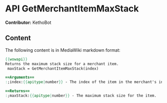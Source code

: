 # API GetMerchantItemMaxStack

**Contributor:** KethoBot

## Content

The following content is in MediaWiki markdown format:

```mediawiki
{{wowapi}}
Returns the maximum stack size for a merchant item.
 maxStack = GetMerchantItemMaxStack(index)

==Arguments==
:;index:{{apitype|number}} - The index of the item in the merchant's inventory.

==Returns==
:;maxStack:{{apitype|number}} - The maximum stack size for the item.
```